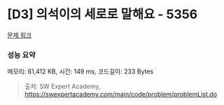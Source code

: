 # [D3] 의석이의 세로로 말해요 - 5356 

[문제 링크](https://swexpertacademy.com/main/code/problem/problemDetail.do?contestProbId=AWVWgkP6sQ0DFAUO) 

### 성능 요약

메모리: 61,412 KB, 시간: 149 ms, 코드길이: 233 Bytes



> 출처: SW Expert Academy, https://swexpertacademy.com/main/code/problem/problemList.do